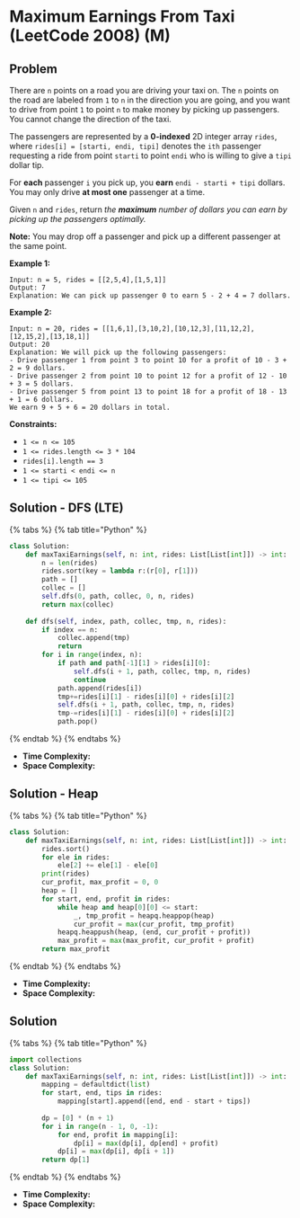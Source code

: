 # Maximum Earnings From Taxi (LeetCode 2008) (M)

## Problem

There are `n` points on a road you are driving your taxi on. The `n` points on the road are labeled from `1` to `n` in the direction you are going, and you want to drive from point `1` to point `n` to make money by picking up passengers. You cannot change the direction of the taxi.

The passengers are represented by a **0-indexed** 2D integer array `rides`, where `rides[i] = [starti, endi, tipi]` denotes the `ith` passenger requesting a ride from point `starti` to point `endi` who is willing to give a `tipi` dollar tip.

For **each** passenger `i` you pick up, you **earn** `endi - starti + tipi` dollars. You may only drive **at most one** passenger at a time.

Given `n` and `rides`, return _the **maximum** number of dollars you can earn by picking up the passengers optimally._

**Note:** You may drop off a passenger and pick up a different passenger at the same point.

**Example 1:**

```
Input: n = 5, rides = [[2,5,4],[1,5,1]]
Output: 7
Explanation: We can pick up passenger 0 to earn 5 - 2 + 4 = 7 dollars.
```

**Example 2:**

```
Input: n = 20, rides = [[1,6,1],[3,10,2],[10,12,3],[11,12,2],[12,15,2],[13,18,1]]
Output: 20
Explanation: We will pick up the following passengers:
- Drive passenger 1 from point 3 to point 10 for a profit of 10 - 3 + 2 = 9 dollars.
- Drive passenger 2 from point 10 to point 12 for a profit of 12 - 10 + 3 = 5 dollars.
- Drive passenger 5 from point 13 to point 18 for a profit of 18 - 13 + 1 = 6 dollars.
We earn 9 + 5 + 6 = 20 dollars in total.
```

**Constraints:**

* `1 <= n <= 105`
* `1 <= rides.length <= 3 * 104`
* `rides[i].length == 3`
* `1 <= starti < endi <= n`
* `1 <= tipi <= 105`

## Solution - DFS (LTE)

{% tabs %}
{% tab title="Python" %}
```python
class Solution:
    def maxTaxiEarnings(self, n: int, rides: List[List[int]]) -> int:
        n = len(rides)
        rides.sort(key = lambda r:(r[0], r[1]))
        path = []
        collec = []
        self.dfs(0, path, collec, 0, n, rides)
        return max(collec)
    
    def dfs(self, index, path, collec, tmp, n, rides):
        if index == n:
            collec.append(tmp)
            return 
        for i in range(index, n):
            if path and path[-1][1] > rides[i][0]:
                self.dfs(i + 1, path, collec, tmp, n, rides)
                continue
            path.append(rides[i])
            tmp+=rides[i][1] - rides[i][0] + rides[i][2]
            self.dfs(i + 1, path, collec, tmp, n, rides)
            tmp-=rides[i][1] - rides[i][0] + rides[i][2]
            path.pop()
```
{% endtab %}
{% endtabs %}

* **Time Complexity:**&#x20;
* **Space Complexity:**



## Solution - Heap

{% tabs %}
{% tab title="Python" %}
```python
class Solution:
    def maxTaxiEarnings(self, n: int, rides: List[List[int]]) -> int:
        rides.sort()
        for ele in rides:
            ele[2] += ele[1] - ele[0]
        print(rides)
        cur_profit, max_profit = 0, 0
        heap = []
        for start, end, profit in rides:
            while heap and heap[0][0] <= start:
                _, tmp_profit = heapq.heappop(heap)
                cur_profit = max(cur_profit, tmp_profit)
            heapq.heappush(heap, (end, cur_profit + profit))
            max_profit = max(max_profit, cur_profit + profit)
        return max_profit
```
{% endtab %}
{% endtabs %}

* **Time Complexity:**&#x20;
* **Space Complexity:**



## Solution

{% tabs %}
{% tab title="Python" %}
```python
import collections
class Solution:
    def maxTaxiEarnings(self, n: int, rides: List[List[int]]) -> int:
        mapping = defaultdict(list)
        for start, end, tips in rides:
            mapping[start].append([end, end - start + tips])
        
        dp = [0] * (n + 1)
        for i in range(n - 1, 0, -1):
            for end, profit in mapping[i]:
                dp[i] = max(dp[i], dp[end] + profit)
            dp[i] = max(dp[i], dp[i + 1])
        return dp[1]
```
{% endtab %}
{% endtabs %}

* **Time Complexity:**&#x20;
* **Space Complexity:**
